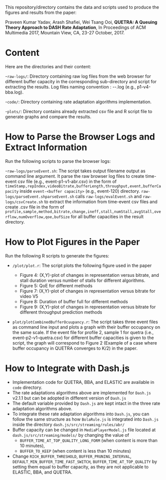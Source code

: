 This repository/directory contains the data and scripts used to produce the figures and results from the paper:

Praveen Kumar Yadav, Arash Shafiei, Wei Tsang Ooi, **QUETRA: A Queuing Theory Approach to DASH Rate Adaptation**, In Proceedings of ACM Multimedia 2017, Mountain View, CA, 23-27 October, 2017.

# Content

Here are the directories and their content:

-`raw-logs/`: Directory containing raw log files from the web browser for different buffer capacity in the corresponding sub-directory and script for extracting the results. Log files naming convention : <network profile>-<sample>-<algorithm>.log (e.g., p1-v4-bba.log). 

-`code/`: Directory containing rate adaptation algorithms implementation.

-`plots/`: Directory contains already extracted csv file and R script file to generate graphs and compare the results.



# How to Parse the Browser Logs and Extract Information

Run the following scripts to parse  the browser logs:

-`raw-logs/parseEvent.sh`: The script takes output filename output as command line argument. It parse the raw browser log files to create time-event csv file (e.g., event-p1-v1-abr.csv) in the form of  `timeStamp,repIndex,videoBitrate,bufferLength,throughput,event,bufferCapacity` inside `event-<buffer capacity>` (e.g., event-120) directory. `raw-logs/parseEvent.shparseEvent.sh` calls `raw-logs/evalEvent.sh` and `raw-logs/csvCreate.sh` to extract the information from time-event csv files and create <output>.csv file in the form of `profile,sample,method,bitrate,change,ineff,stall,numStall,avgStall,overflow,numOverflow,qoe,bufSize` for all buffer capacities in the result directory.



# How to Plot Figures in the Paper

Run the following R scripts to generate the figures:

- `/plot/plot.r`: The script plots the following figure used in the paper
    * Figure 4: (X,Y)-plot of changes in representation versus bitrate, and stall duration versus number of stalls for different algorithms.
    * Figure 5: QoE for different methods
    * Figure 7: (X,Y)-plot of changes in representation versus bitrate for video V5
    * Figure 8: Duration of buffer full for different methods
    * Figure 9: (X,Y)-plot of changes in representation versus bitrate for different throughput prediction methods

- `plot/plotCombinedBufferOcuupancy.r`: The script takes three event files as command line input and plots a graph with their buffer occupancy on the same scale. If the event file for profile 2, sample 1 for quetra (i.e., event-p2-v1-quetra.csv) for different buffer capacities is given to the script, the graph will correspond to Figure 2 (Example of a case where buffer occupancy in QUETRA converges to K/2) in the paper.




# How to Integrate with Dash.js

* Implementation code for QUETRA, BBA, and ELASTIC are available in `code` directory. 
* The rate adaptations algorithms above are implemented for `Dash.js` v2.1.1 but can be adopted in different version of `Dash.js`  
* The default variable provided by `Dash.js` are kept intact in the three rate adaptation algorithms above.
* To integrate these rate adaptation algorithms into `Dash.js`, you can follow the same structure as how `BolaRule.js` is integrated into `Dash.js` inside the directory `dash.js/src/streaming/rules/abr/`
* Buffer capacity can be changed in `MediaPlayerModel.js` file located at `dash.js/src/streaming/models/` by changing the value of
    - `BUFFER_TIME_AT_TOP_QUALITY_LONG_FORM` (when content is more than 10 minutes), 
    - `BUFFER_TO_KEEP` (when content is less than 10 minutes)
* Change `RICH_BUFFER_THRESHOLD`, `BUFFER_PRUNING_INTERVAL`, `DEFAULT_MIN_BUFFER_TIME_FAST_SWITCH`, `BUFFER_TIME_AT_TOP_QUALITY` by setting them equal to buffer capacity, as they are not applicable to ELASTIC, BBA, and QUETRA. 
